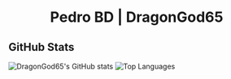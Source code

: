 <h1 align="center">Pedro BD | DragonGod65</h1>

## GitHub Stats
![DragonGod65's GitHub stats](https://github-readme-stats.vercel.app/api?username=DragonGod65&show_icons=true&theme=dark)
![Top Languages](https://github-readme-stats.vercel.app/api/top-langs/?username=DragonGod65&layout=compact&theme=dark)


